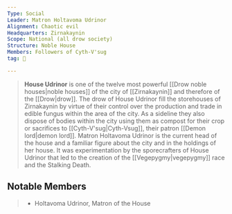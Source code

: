 ```yaml
---
Type: Social
Leader: Matron Holtavoma Udrinor
Alignment: Chaotic evil
Headquarters: Zirnakaynin
Scope: National (all drow society)
Structure: Noble House
Members: Followers of Cyth-V'sug
tag: 👥

---
```


> **House Udrinor** is one of the twelve most powerful [[Drow noble houses|noble houses]] of the city of [[Zirnakaynin]] and therefore of the [[Drow|drow]]. 
> The drow of House Udrinor fill the storehouses of Zirnakaynin by virtue of their control over the production and trade in edible fungus within the area of the city. As a sideline they also dispose of bodies within the city using them as compost for their crop or sacrifices to [[Cyth-V'sug|Cyth-Vsug]], their patron [[Demon lord|demon lord]]. Matron Holtavoma Udrinor is the current head of the house and a familiar figure about the city and in the holdings of her house.
> It was experimentation by the sporecrafters of House Udrinor that led to the creation of the [[Vegepygmy|vegepygmy]] race and the Stalking Death.


## Notable Members

> - Holtavoma Udrinor, Matron of the House






